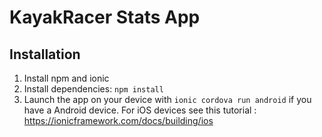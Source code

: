 # KayakRacer Stats App

## Installation

1. Install npm and ionic   
2. Install dependencies: `npm install`    
3. Launch the app on your device with `ionic cordova run android` if you have a Android device. For iOS devices see this tutorial : <https://ionicframework.com/docs/building/ios>    
